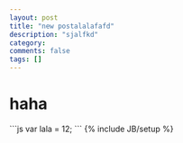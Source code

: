 ```yaml
---
layout: post
title: "new postalalafafd"
description: "sjalfkd"
category: 
comments: false
tags: []
---
```


<h1>haha</h1>
```js
  var lala = 12;
```
{% include JB/setup %}
